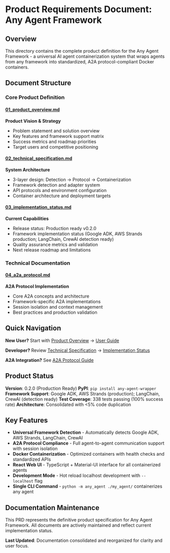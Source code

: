 # Product Requirements Document: Any Agent Framework

## Overview

This directory contains the complete product definition for the Any Agent Framework - a universal AI agent containerization system that wraps agents from any framework into standardized, A2A protocol-compliant Docker containers.

## Document Structure

### Core Product Definition

#### [01_product_overview.md](01_product_overview.md)
**Product Vision & Strategy**
- Problem statement and solution overview
- Key features and framework support matrix
- Success metrics and roadmap priorities
- Target users and competitive positioning

#### [02_technical_specification.md](02_technical_specification.md)
**System Architecture**
- 3-layer design: Detection → Protocol → Containerization
- Framework detection and adapter system
- API protocols and environment configuration
- Container architecture and deployment targets

#### [03_implementation_status.md](03_implementation_status.md)
**Current Capabilities**
- Release status: Production ready v0.2.0
- Framework implementation status (Google ADK, AWS Strands production; LangChain, CrewAI detection ready)
- Quality assurance metrics and validation
- Next release roadmap and limitations

### Technical Documentation

#### [04_a2a_protocol.md](04_a2a_protocol.md)
**A2A Protocol Implementation**
- Core A2A concepts and architecture
- Framework-specific A2A implementations
- Session isolation and context management
- Best practices and production validation

## Quick Navigation

**New User?** Start with [Product Overview](01_product_overview.md) → [User Guide](../docs/user_guide.md)

**Developer?** Review [Technical Specification](02_technical_specification.md) → [Implementation Status](03_implementation_status.md)

**A2A Integration?** See [A2A Protocol Guide](04_a2a_protocol.md)

## Product Status

**Version**: 0.2.0 (Production Ready)
**PyPI**: `pip install any-agent-wrapper`
**Framework Support**: Google ADK, AWS Strands (production); LangChain, CrewAI (detection ready)
**Test Coverage**: 338 tests passing (100% success rate)
**Architecture**: Consolidated with <5% code duplication

## Key Features

- **Universal Framework Detection** - Automatically detects Google ADK, AWS Strands, LangChain, CrewAI
- **A2A Protocol Compliance** - Full agent-to-agent communication support with session isolation
- **Docker Containerization** - Optimized containers with health checks and standardized APIs
- **React Web UI** - TypeScript + Material-UI interface for all containerized agents
- **Development Mode** - Hot reload localhost development with `--localhost` flag
- **Single CLI Command** - `python -m any_agent ./my_agent/` containerizes any agent

## Documentation Maintenance

This PRD represents the definitive product specification for Any Agent Framework. All documents are actively maintained and reflect current implementation status.

**Last Updated**: Documentation consolidated and reorganized for clarity and user focus.
